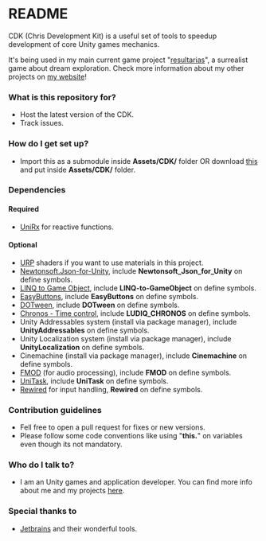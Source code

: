 # README #

CDK (Chris Development Kit) is a useful set of tools to speedup development of core Unity games mechanics. 

It's being used in my main current game project "[resultarias](https://gamejolt.com/games/resultarias/472865)", a surrealist game about dream exploration.
Check more information about my other projects on [my website](https://chrisjogos.com)!

### What is this repository for? ###

* Host the latest version of the CDK.
* Track issues.

### How do I get set up? ###

* Import this as a submodule inside **Assets/CDK/** folder OR download [this](https://github.com/Chrisdbhr/CDK/archive/master.zip) and put inside **Assets/CDK/** folder.

### Dependencies

#### Required
* [UniRx](https://github.com/neuecc/UniRx) for reactive functions.

#### Optional
* [URP](https://docs.unity3d.com/Packages/com.unity.render-pipelines.universal@latest) shaders if you want to use materials in this project.
* [Newtonsoft.Json-for-Unity](https://github.com/jilleJr/Newtonsoft.Json-for-Unity), include **Newtonsoft_Json_for_Unity** on define symbols.
* [LINQ to Game Object](https://github.com/neuecc/LINQ-to-GameObject-for-Unity), include **LINQ-to-GameObject** on define symbols.
* [EasyButtons](https://openupm.com/packages/com.madsbangh.easybuttons/), include **EasyButtons** on define symbols.
* [DOTween](https://assetstore.unity.com/packages/tools/animation/dotween-hotween-v2-27676), include **DOTween** on define symbols.
* [Chronos - Time control](https://ludiq.io/chronos), include **LUDIQ_CHRONOS** on define symbols.
* Unity Addressables system (install via package manager), include **UnityAddressables** on define symbols.
* Unity Localization system (install via package manager), include **UnityLocalization** on define symbols.
* Cinemachine (install via package manager), include **Cinemachine** on define symbols.
* [FMOD](https://www.fmod.com) (for audio processing), include **FMOD** on define symbols.
* [UniTask](https://github.com/Cysharp/UniTask), include **UniTask** on define symbols.
* [Rewired](https://assetstore.unity.com/packages/tools/utilities/rewired-21676) for input handling, **Rewired** on define symbols.

### Contribution guidelines ###

* Fell free to open a pull request for fixes or new versions.
* Please follow some code conventions like using "**this.**" on variables even though its not mandatory.

### Who do I talk to? ###

* I am an Unity games and application developer. You can find more info about me and my projects [here](https://chrisjogos.com).

### Special thanks to ###

* [Jetbrains](https://www.jetbrains.com/?from=ChrisDevelopmentKit) and their wonderful tools.
